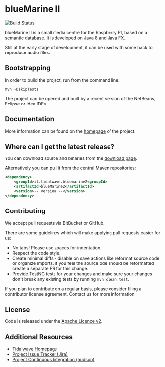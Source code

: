 blueMarine II
================================

[![Build Status](https://drone.io/bitbucket.org/tidalwave/bluemarine2-src/status.png)](https://drone.io/bitbucket.org/tidalwave/bluemarine2-src/latest)

blueMarine II is a small media centre for the Raspberry PI, based on a semantic database. It is developed on Java 8 and
Java FX.

Still at the early stage of development, it can be used with some hack to reproduce audio files.


Bootstrapping
-------------

In order to build the project, run from the command line:

```mvn -DskipTests```

The project can be opened and built by a recent version of the NetBeans, Eclipse or Idea IDEs.


Documentation
-------------

More information can be found on the [homepage](http://blueMarine.tidalwave.it) of the project.


Where can I get the latest release?
-----------------------------------
You can download source and binaries from the [download page](https://bitbucket.org/tidalwave/bluemarine2-src/src).

Alternatively you can pull it from the central Maven repositories:

```xml
<dependency>
    <groupId>it.tidalwave.bluemarine2<groupId>
    <artifactId>blueMarine2</artifactId>
    <version>-- version --</version>
</dependency>
```


Contributing
------------

We accept pull requests via BitBucket or GitHub.

There are some guidelines which will make applying pull requests easier for us:

* No tabs! Please use spaces for indentation.
* Respect the code style.
* Create minimal diffs - disable on save actions like reformat source code or organize imports. If you feel the source
  ode should be reformatted create a separate PR for this change.
* Provide TestNG tests for your changes and make sure your changes don't break any existing tests by running
```mvn clean test```.

If you plan to contribute on a regular basis, please consider filing a contributor license agreement. Contact us for
 more information


License
-------
Code is released under the [Apache Licence v2](https://www.apache.org/licenses/LICENSE-2.0.txt).


Additional Resources
--------------------

* [Tidalwave Homepage](http://tidalwave.it)
* [Project Issue Tracker (Jira)](http://services.tidalwave.it/jira/browse/BM2)
* [Project Continuous Integration (hudson)](http://ci.tidalwave.it/ci/view/blueMarine2)
